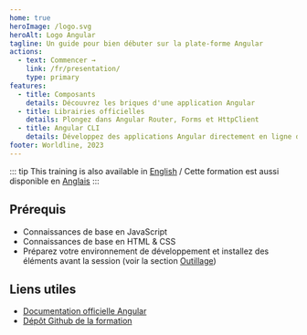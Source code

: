 ```yaml
---
home: true
heroImage: /logo.svg
heroAlt: Logo Angular
tagline: Un guide pour bien débuter sur la plate-forme Angular
actions: 
  - text: Commencer →
    link: /fr/presentation/
    type: primary
features:
  - title: Composants
    details: Découvrez les briques d'une application Angular
  - title: Librairies officielles
    details: Plongez dans Angular Router, Forms et HttpClient
  - title: Angular CLI
    details: Développez des applications Angular directement en ligne de commande
footer: Worldline, 2023
---
```


::: tip
This training is also available in [English](/) / Cette formation est aussi disponible en [Anglais](/)
:::

## Prérequis

- Connaissances de base en JavaScript
- Connaissances de base en HTML & CSS
- Préparez votre environnement de développement et installez des éléments avant la session (voir la section [Outillage](outillage))

## Liens utiles

- [Documentation officielle Angular](https://angular.io/docs)
- [Dépôt Github de la formation](https://github.com/worldline/angular-training)


